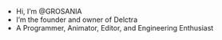 - Hi, I’m @GROSANIA
- I’m the founder and owner of Delctra
- A Programmer, Animator, Editor, and Engineering Enthusiast

